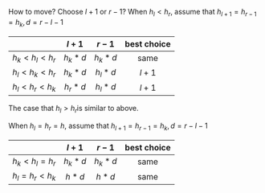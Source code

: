 How to move? Choose $l+1$ or $r-1$?
When $h_l < h_r$, assume that $h_{l+1} = h_{r-1} = h_k,d = r - l -1$

||$l+1$|$r-1$|best choice|
|:-:|:-:|:-:|:-:|
|$h_k<h_l<h_r$|$h_k *d$|$h_k*d$|same|
|$h_l<h_k<h_r$|$h_k *d$|$h_l *d$|$l+1$|
|$h_l<h_r<h_k$|$h_r *d$|$h_l *d$|$l+1$|

The case that $h_l > h_r$is similar to above.

When $h_l = h_r = h$, assume that  $h_{l+1} = h_{r-1} = h_k,d = r - l -1$

||$l+1$|$r-1$|best choice|
|:-:|:-:|:-:|:-:|
|$h_k<h_l=h_r$|$h_k * d$|$h_k*d$|same|
|$h_l=h_r<h_k$|$h *d$|$h *d$|same|